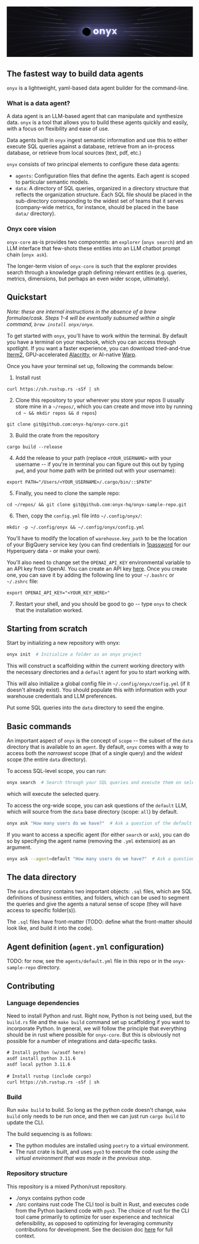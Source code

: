 <p align="center"><img src="docs/readme-banner.png"/></p>

## The fastest way to build data agents
`onyx` is a lightweight, yaml-based data agent builder for the command-line.

### What is a data agent?
A data agent is an LLM-based agent that can manipulate and synthesize data. `onyx` is a tool that allows you to build these agents quickly and easily, with a focus on flexibility and ease of use.

Data agents built in `onyx` ingest semantic information and use this to either execute SQL queries against a database, retrieve from an in-process database, or retrieve from local sources (text, pdf, etc.)

`onyx` consists of two principal elements to configure these data agents:
- `agents`: Configuration files that define the agents. Each agent is scoped to particular semantic models.
- `data`: A directory of SQL queries, organized in a directory structure that reflects the organization structure. Each SQL file should be placed in the sub-directory corresponding to the widest set of teams that it serves (company-wide metrics, for instance, should be placed in the base `data/` directory).

### Onyx core vision
`onyx-core` as-is provides two components: an `explorer` (`onyx search`) and an LLM interface that few-shots these entities into an LLM chatbot prompt chain (`onyx ask`).

The longer-term vision of `onyx-core` is such that the explorer provides search through a knowledge graph defining relevant entities (e.g. queries, metrics, dimensions, but perhaps an even wider scope, ultimately).

## Quickstart
*Note: these are internal instructions in the absence of a brew formulae/cask. Steps 1-4 will be eventually subsumed within a single command, `brew install onyx/onyx`.*

To get started with `onyx`, you'll have to work within the terminal. By default you have a terminal on your macbook, which you can access through spotlight. If you want a faster experience, you can download tried-and-true [Iterm2](https://iterm2.com/), GPU-accelerated [Alacritty](https://github.com/alacritty/alacritty), or AI-native [Warp](https://warp.dev).

Once you have your terminal set up, following the commands below:

1. Install rust
```
curl https://sh.rustup.rs -sSf | sh
```

2. Clone this repository to your wherever you store your repos (I usually store mine in a `~/repos/`, which you can create and move into by running `cd ~ && mkdir repos && d repos`)
```
git clone git@github.com:onyx-hq/onyx-core.git
```

3. Build the crate from the repository
```
cargo build --release
```

4. Add the release to your path (replace `<YOUR_USERNAME>` with your username -- if you're in terminal you can figure out this out by typing `pwd`, and your home path with be printed out with your username):
```
export PATH="/Users/<YOUR_USERNAME>/.cargo/bin/::$PATH"
```

5. Finally, you need to clone the sample repo:
```
cd ~/repos/ && git clone git@github.com:onyx-hq/onyx-sample-repo.git
```

6. Then, copy the `config.yml` file into `~/.config/onyx/`:
```
mkdir -p ~/.config/onyx && ~/.config/onyx/config.yml
```

You'll have to modify the location of `warehouse.key_path` to be the location of your BigQuery service key (you can find credentials in [1password](https://hyperquery.1password.com/app#/lwrm73rxzjvbhi5hl3ludt2xcu/AllItems/lwrm73rxzjvbhi5hl3ludt2xcumv67bpwhm4f55j6e5k4y5jjnwa) for our Hyperquery data - or make your own).

You'll also need to change set the `OPENAI_API_KEY` environmental variable to an API key from OpenAI. You can create an API key [here](https://platform.openai.com/api-keys). Once you create one, you can save it by adding the following line to your `~/.bashrc` or `~/.zshrc` file:

```
export OPENAI_API_KEY="<YOUR_KEY_HERE>"
```

7. Restart your shell, and you should be good to go -- type `onyx` to check that the installation worked.

## Starting from scratch
Start by initializing a new repository with onyx:
```bash
onyx init  # Initialize a folder as an onyx project
```

This will construct a scaffolding within the current working directory with the necessary directories and a `default` agent for you to start working with.

This will also initialize a global config file in `~/.config/onyx/config.yml` (if it doesn't already exist). You should populate this with information with your warehouse credentials and LLM preferences.

Put some SQL queries into the `data` directory to seed the engine.

## Basic commands
An important aspect of `onyx` is the concept of `scope` -- the subset of the `data` directory that is available to an `agent`. By default, `onyx` comes with a way to access both the *narrowest* scope (that of a single query) and the *widest* scope (the entire `data` directory).

To access SQL-level scope, you can run:

```bash
onyx search  # Search through your SQL queries and execute them on selection
```

which will execute the selected query.

To access the org-wide scope, you can ask questions of the `default` LLM, which will source from the `data` base directory (scope: `all`) by default.

```bash
onyx ask "How many users do we have?"  # Ask a question of the default agent
```

If you want to access a specific agent (for either `search` or `ask`), you can do so by specifying the agent name (removing the `.yml` extension) as an argument.

```bash
onyx ask --agent=default "How many users do we have?"  # Ask a question of the specific agent `default.yaml`
```

## The data directory

The `data` directory contains two important objects: `.sql` files, which are SQL definitions of business entities, and folders, which can be used to segment the queries and give the agents a natural sense of scope (they will have access to specific folder(s)).

The `.sql` files have front-matter (TODO: define what the front-matter should look like, and build it into the code).


## Agent definition (`agent.yml` configuration)
TODO: for now, see the `agents/default.yml` file in this repo or in the `onyx-sample-repo` directory.

## Contributing

### Language dependencies
Need to install Python and rust. Right now, Python is not being used, but the `build.rs` file and the `make build` command set up scaffolding if you want to incorporate Python. In general, we will follow the principle that everything should be in rust where possible for `onyx-core`. But this is obviously not possible for a number of integrations and data-specific tasks.

```
# Install python (w/asdf here)
asdf install python 3.11.6
asdf local python 3.11.6

# Install rustup (include cargo)
curl https://sh.rustup.rs -sSf | sh
```

### Build
Run `make build` to build.
So long as the python code doesn't change, `make build` only needs to be run once, and then we can just run `cargo build` to update the CLI.

The build sequencing is as follows:
- The python modules are installed using `poetry` to a virtual environment.
- The rust crate is built, and uses `pyo3` to execute the code *using the virtual environment that was made in the previous step*.

### Repository structure
This repository is a mixed Python/rust repository.
- ./onyx contains python code
- ./src contains rust code
The CLI tool is built in Rust, and executes code from the Python backend code with `pyo3`. The choice of rust for the CLI tool came primarily to optimize for user experience and technical defensibility, as opposed to optimizing for leveraging community contributions for development. See the decision doc [here](https://www.notion.so/hyperquery/Why-Rust-for-CLI-front-end-10c13791d2b580f2afe2c9b2d2c663ea) for full context.
